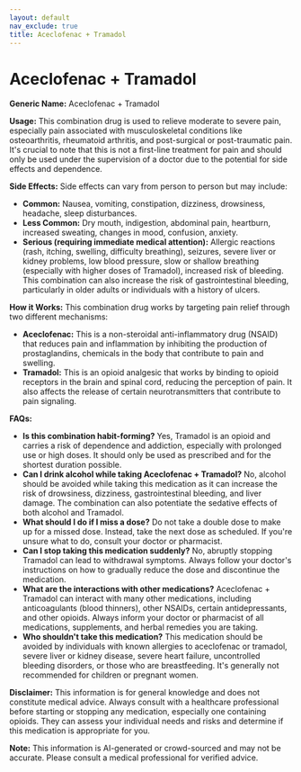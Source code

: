```yaml
---
layout: default
nav_exclude: true
title: Aceclofenac + Tramadol
---
```


# Aceclofenac + Tramadol

**Generic Name:** Aceclofenac + Tramadol

**Usage:** This combination drug is used to relieve moderate to severe pain, especially pain associated with musculoskeletal conditions like osteoarthritis, rheumatoid arthritis, and post-surgical or post-traumatic pain.  It's crucial to note that this is not a first-line treatment for pain and should only be used under the supervision of a doctor due to the potential for side effects and dependence.

**Side Effects:**  Side effects can vary from person to person but may include:

* **Common:** Nausea, vomiting, constipation, dizziness, drowsiness, headache, sleep disturbances.
* **Less Common:**  Dry mouth, indigestion, abdominal pain, heartburn, increased sweating, changes in mood, confusion, anxiety.
* **Serious (requiring immediate medical attention):** Allergic reactions (rash, itching, swelling, difficulty breathing), seizures, severe liver or kidney problems, low blood pressure, slow or shallow breathing (especially with higher doses of Tramadol), increased risk of bleeding.  This combination can also increase the risk of gastrointestinal bleeding, particularly in older adults or individuals with a history of ulcers.

**How it Works:** This combination drug works by targeting pain relief through two different mechanisms:

* **Aceclofenac:** This is a non-steroidal anti-inflammatory drug (NSAID) that reduces pain and inflammation by inhibiting the production of prostaglandins, chemicals in the body that contribute to pain and swelling.
* **Tramadol:** This is an opioid analgesic that works by binding to opioid receptors in the brain and spinal cord, reducing the perception of pain.  It also affects the release of certain neurotransmitters that contribute to pain signaling.

**FAQs:**

* **Is this combination habit-forming?** Yes, Tramadol is an opioid and carries a risk of dependence and addiction, especially with prolonged use or high doses.  It should only be used as prescribed and for the shortest duration possible.
* **Can I drink alcohol while taking Aceclofenac + Tramadol?** No, alcohol should be avoided while taking this medication as it can increase the risk of drowsiness, dizziness, gastrointestinal bleeding, and liver damage.  The combination can also potentiate the sedative effects of both alcohol and Tramadol.
* **What should I do if I miss a dose?** Do not take a double dose to make up for a missed dose.  Instead, take the next dose as scheduled. If you're unsure what to do, consult your doctor or pharmacist.
* **Can I stop taking this medication suddenly?** No, abruptly stopping Tramadol can lead to withdrawal symptoms.  Always follow your doctor's instructions on how to gradually reduce the dose and discontinue the medication.
* **What are the interactions with other medications?** Aceclofenac + Tramadol can interact with many other medications, including anticoagulants (blood thinners), other NSAIDs, certain antidepressants, and other opioids.  Always inform your doctor or pharmacist of all medications, supplements, and herbal remedies you are taking.
* **Who shouldn't take this medication?** This medication should be avoided by individuals with known allergies to aceclofenac or tramadol, severe liver or kidney disease, severe heart failure, uncontrolled bleeding disorders, or those who are breastfeeding.  It's generally not recommended for children or pregnant women.

**Disclaimer:** This information is for general knowledge and does not constitute medical advice.  Always consult with a healthcare professional before starting or stopping any medication, especially one containing opioids.  They can assess your individual needs and risks and determine if this medication is appropriate for you.


**Note:** This information is AI-generated or crowd-sourced and may not be accurate. Please consult a medical professional for verified advice.